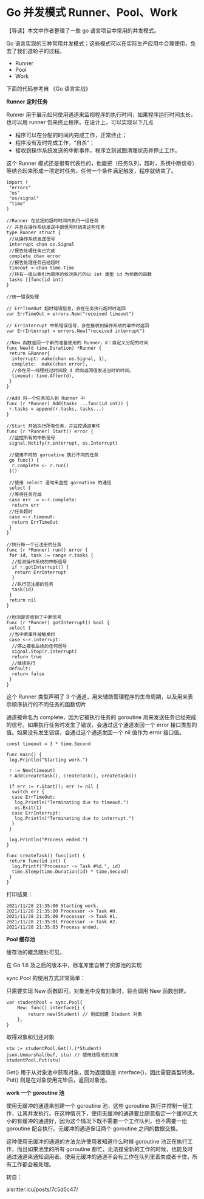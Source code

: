 # Go 并发模式 Runner、Pool、Work #

【导读】本文中作者整理了一些 go 语言项目中常用的并发模式。

Go 语言实现的三种常用并发模式；这些模式可以在实际生产应用中合理使用，免去了我们造轮子的过程。

- Runner
- Pool
- Work

下面的代码参考自 《Go 语言实战》

**Runner 定时任务**

Runner 用于展示如何使用通道来监视程序的执行时间，如果程序运行时间太长，也可以用 runner 包来终止程序。在设计上，可以实现以下几点

- 程序可以在分配的时间内完成工作，正常终止；
- 程序没有及时完成工作，“自杀”；
- 接收到操作系统发送的中断事件，程序立刻试图清理状态并停止工作。

这个 Runner 模式还是很有代表性的，他能把（任务队列，超时，系统中断信号）等结合起来形成一项定时任务。任何一个条件满足触发，程序就结束了。

```
import (
 "errors"
 "os"
 "os/signal"
 "time"
)

//Runner 在给定的超时时间内执行一组任务
// 并且在操作系统发送中断信号时结束这些任务
type Runner struct {
 //从操作系统发送信号
 interrupt chan os.Signal
 //报告处理任务已完成
 complete chan error
 //报告处理任务已经超时
 timeout <-chan time.Time
 //持有一组以索引为顺序的依次执行的以 int 类型 id 为参数的函数
 tasks []func(id int)
}

//统一错误处理

// ErrTimeOut 超时错误信息，会在任务执行超时时返回
var ErrTimeOut = errors.New("received timeout")

// ErrInterrupt 中断错误信号，会在接收到操作系统的事件时返回
var ErrInterrupt = errors.New("received interrupt")

//New 函数返回一个新的准备使用的 Runner，d：自定义分配的时间
func New(d time.Duration) *Runner {
 return &Runner{
  interrupt: make(chan os.Signal, 1),
  complete:  make(chan error),
  //会在另一线程经过时间段 d 后向返回值发送当时的时间。
  timeout: time.After(d),
 }
}

//Add 将一个任务加入到 Runner 中
func (r *Runner) Add(tasks ...func(id int)) {
 r.tasks = append(r.tasks, tasks...)
}

//Start 开始执行所有任务，并监控通道事件
func (r *Runner) Start() error {
 //监控所有的中断信号
 signal.Notify(r.interrupt, os.Interrupt)

 //使用不同的 goroutine 执行不同的任务
 go func() {
  r.complete <- r.run()
 }()

 //使用 select 语句来监控 goroutine 的通信
 select {
 //等待任务完成
 case err := <-r.complete:
  return err
 //任务超时
 case <-r.timeout:
  return ErrTimeOut
 }
}

//执行每一个已注册的任务
func (r *Runner) run() error {
 for id, task := range r.tasks {
  //检测操作系统的中断信号
  if r.gotInterrupt() {
   return ErrInterrupt
  }
  //执行已注册的任务
  task(id)
 }
 return nil
}

//检测是否收到了中断信号
func (r *Runner) gotInterrupt() bool {
 select {
 //当中断事件被触发时
 case <-r.interrupt:
  //停止接收后续的任何信号
  signal.Stop(r.interrupt)
  return true
  //继续执行
 default:
  return false
 }
}
```

这个 Runner 类型声明了 3 个通道，用来辅助管理程序的生命周期，以及用来表示顺序执行的不同任务的函数切片

通道被命名为 complete，因为它被执行任务的 goroutine 用来发送任务已经完成的信号。如果执行任务时发生了错误，会通过这个通道发回一个 error 接口类型的值。如果没有发生错误，会通过这个通道发回一个 nil 值作为 error 接口值。

```
const timeout = 3 * time.Second

func main() {
 log.Println("Starting work.")

 r := New(timeout)
 r.Add(createTask(), createTask(), createTask())

 if err := r.Start(); err != nil {
  switch err {
  case ErrTimeOut:
   log.Println("Terminating due to timeout.")
   os.Exit(1)
  case ErrInterrupt:
   log.Println("Terminating due to interrupt.")
  }
 }

 log.Println("Process ended.")
}

func createTask() func(int) {
 return func(id int) {
  log.Printf("Processor -> Task #%d.", id)
  time.Sleep(time.Duration(id) * time.Second)
 }
}
```

打印结果：

```
2021/11/28 21:35:00 Starting work.
2021/11/28 21:35:00 Processor -> Task #0.
2021/11/28 21:35:00 Processor -> Task #1.
2021/11/28 21:35:01 Processor -> Task #2.
2021/11/28 21:35:03 Process ended.
```

**Pool 缓存池**

缓存池的概念随处可见。

在 Go 1.6 及之后的版本中，标准库里自带了资源池的实现

sync.Pool 的使用方式非常简单：

只需要实现 New 函数即可。对象池中没有对象时，将会调用 New 函数创建。

```
var studentPool = sync.Pool{
    New: func() interface{} { 
        return new(Student) // 例如创建 Student 对象
    },
}
```

取得对象和归还对象

```
stu := studentPool.Get().(*Student)
json.Unmarshal(buf, stu) // 使用线程池的对象
studentPool.Put(stu)
```

Get() 用于从对象池中获取对象，因为返回值是 interface{}，因此需要类型转换。Put() 则是在对象使用完毕后，返回对象池。

**work 一个 goroutine 池**

使用无缓冲的通道来创建一个 goroutine 池，这些 goroutine 执行并控制一组工作，让其并发执行。在这种情况下，使用无缓冲的通道要比随意指定一个缓冲区大小的有缓冲的通道好，因为这个情况下既不需要一个工作队列，也不需要一组 goroutine 配合执行。无缓冲的通道保证两个 goroutine 之间的数据交换。

这种使用无缓冲的通道的方法允许使用者知道什么时候 goroutine 池正在执行工作，而且如果池里的所有 goroutine 都忙，无法接受新的工作的时候，也能及时通过通道来通知调用者。使用无缓冲的通道不会有工作在队列里丢失或者卡住，所有工作都会被处理。

转自：

alsritter.icu/posts/7c5d5c47/